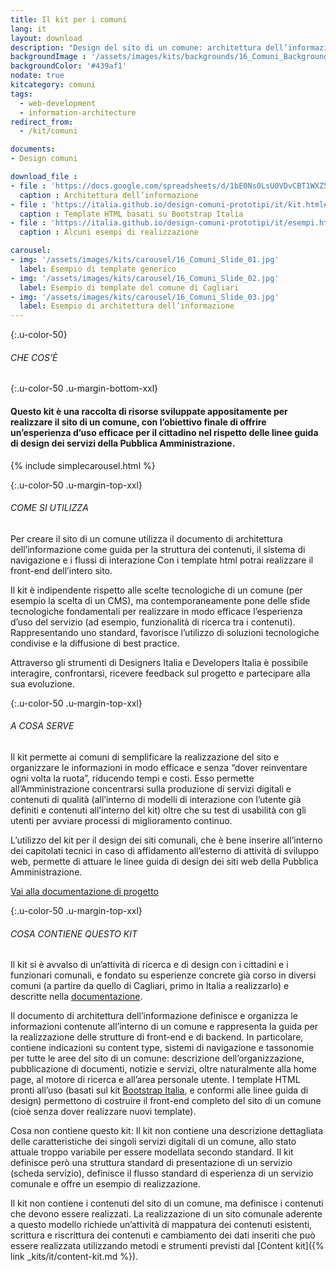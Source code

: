 ```yaml
---
title: Il kit per i comuni
lang: it
layout: download
description: "Design del sito di un comune: architettura dell’informazione e template HTML"
backgroundImage : '/assets/images/kits/backgrounds/16_Comuni_Background.png'
backgroundColor: '#439af1'
nodate: true
kitcategory: comuni
tags:
  - web-development
  - information-architecture
redirect_from:
  - /kit/comuni

documents:
- Design comuni

download_file :
- file : 'https://docs.google.com/spreadsheets/d/1bE0Ns0LsU0VDvCBT1WXZ5_yIxJU5AbUYcu_F8yMfpHQ/edit'
  caption : Architettura dell’informazione
- file : 'https://italia.github.io/design-comuni-prototipi/it/kit.html#template-html'
  caption : Template HTML basati su Bootstrap Italia
- file : 'https://italia.github.io/design-comuni-prototipi/it/esempi.html'
  caption : Alcuni esempi di realizzazione

carousel:
- img: '/assets/images/kits/carousel/16_Comuni_Slide_01.jpg'
  label: Esempio di template generico
- img: '/assets/images/kits/carousel/16_Comuni_Slide_02.jpg'
  label: Esempio di template del comune di Cagliari
- img: '/assets/images/kits/carousel/16_Comuni_Slide_03.jpg'
  label: Esempio di architettura dell’informazione
---
```


{:.u-color-50}
###### CHE COS’È

{:.u-color-50 .u-margin-bottom-xxl}
#### Questo kit è una raccolta di risorse sviluppate appositamente per realizzare il sito di un comune, con l’obiettivo finale di offrire un’esperienza d’uso efficace per il cittadino nel rispetto delle linee guida di design dei servizi della Pubblica Amministrazione.

{% include simplecarousel.html  %}

{:.u-color-50 .u-margin-top-xxl}
###### COME SI UTILIZZA
Per creare il sito di un comune utilizza il documento di architettura dell’informazione come guida per la struttura dei contenuti, il sistema di navigazione e i flussi di interazione Con i template html potrai realizzare il front-end dell’intero sito.

Il kit è indipendente rispetto alle scelte tecnologiche di un comune (per esempio la scelta di un CMS), ma contemporaneamente pone delle sfide tecnologiche fondamentali per realizzare in modo efficace l’esperienza d’uso del servizio (ad esempio, funzionalità di ricerca tra i contenuti). Rappresentando uno standard, favorisce l’utilizzo di soluzioni tecnologiche condivise e la diffusione di best practice.

Attraverso gli strumenti di Designers Italia e Developers Italia è possibile interagire, confrontarsi, ricevere feedback sul progetto e partecipare alla sua evoluzione.

{:.u-color-50 .u-margin-top-xxl}

###### A COSA SERVE
Il kit permette ai comuni di semplificare la realizzazione del sito e organizzare le informazioni in modo efficace e senza “dover reinventare ogni volta la ruota”, riducendo tempi e costi. Esso permette all’Amministrazione concentrarsi sulla produzione di servizi digitali e contenuti di qualità (all’interno di modelli di interazione con l’utente già definiti e contenuti all’interno del kit) oltre che su test di usabilità con gli utenti per avviare processi di miglioramento continuo.

L’utilizzo del kit per il design dei siti comunali, che è bene inserire all’interno dei capitolati tecnici in caso di affidamento all’esterno di attività di sviluppo web, permette di attuare le linee guida di design dei siti web della Pubblica Amministrazione.

[Vai alla documentazione di progetto](https://docs.italia.it/italia/designers-italia/design-comuni-docs/)

{:.u-color-50 .u-margin-top-xxl}
###### COSA CONTIENE QUESTO KIT
Il kit si è avvalso di un’attività di ricerca e di design con i cittadini e i funzionari comunali, e fondato su esperienze concrete già corso in diversi comuni (a partire da quello di Cagliari, primo in Italia a realizzarlo) e descritte nella [documentazione](#related-documents).

Il documento di architettura dell’informazione definisce e organizza le informazioni contenute all’interno di un comune e rappresenta la guida per la realizzazione delle strutture di front-end e di backend. In particolare, contiene indicazioni su content type, sistemi di navigazione e tassonomie per tutte le aree del sito di un comune: descrizione dell’organizzazione, pubblicazione di documenti, notizie e servizi, oltre naturalmente alla home page, al motore di ricerca e all’area personale utente.
I template HTML pronti all’uso (basati sul kit [Bootstrap Italia](https://italia.github.io/bootstrap-italia/), e conformi alle linee guida di design) permettono di costruire il front-end completo del sito di un comune (cioè senza dover realizzare nuovi template).

Cosa non contiene questo kit:
Il kit non contiene una descrizione dettagliata delle caratteristiche dei singoli servizi digitali di un comune, allo stato attuale troppo variabile per essere modellata secondo standard. Il kit definisce però una struttura standard di presentazione di un servizio (scheda servizio), definisce il flusso standard di esperienza di un servizio comunale e offre un esempio di realizzazione.

Il kit non contiene i contenuti del sito di un comune, ma definisce i contenuti che devono essere realizzati. La realizzazione di un sito comunale aderente a questo modello richiede un’attività di mappatura dei contenuti esistenti, scrittura e riscrittura dei contenuti e cambiamento dei dati inseriti che può essere realizzata utilizzando metodi e strumenti previsti dal [Content kit]({% link _kits/it/content-kit.md %}).

